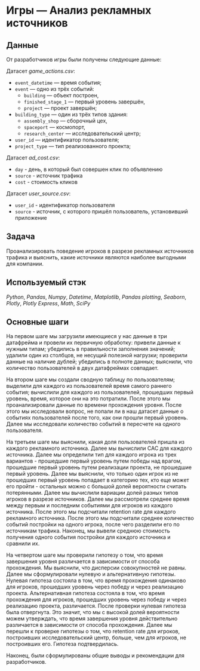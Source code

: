 # Игры — Анализ рекламных источников


## Данные

От разработчиков игры были получены следующие данные:

Датасет *game_actions.csv*:

- `event_datetime` — время события;
- `event` — одно из трёх событий:
    - `building` — объект построен,
    - `finished_stage_1` — первый уровень завершён,
    - `project` — проект завершён;
- `building_type` — один из трёх типов здания:
    - `assembly_shop` — сборочный цех,
    - `spaceport` — космопорт,
    - `research_center` — исследовательский центр;
- `user_id` — идентификатор пользователя;
- `project_type` — тип реализованного проекта;


Датасет *ad_cost.csv*:

- `day` - день, в который был совершен клик по объявлению
- `source` - источник трафика
- `cost` - стоимость кликов


Датасет *user_source.csv*:

- `user_id` - идентификатор пользователя
- `source` - источник, с которого пришёл пользователь, установивший приложение
	
## Задача

Проанализировать поведение игроков в разрезе рекламных источников трафика и выяснить, какие источники являются наиболее выгодными для компании.

## Используемый стэк
*Python*, *Pandas*, *Numpy*, *Datetime*, *Matplotlib*, *Pandas plotting*, *Seaborn*, *Plotly*, *Plotly Express*, *Math*, *SciPy* 


## Основные шаги

<p>На первом шаге мы загрузили имеющиеся у нас данные в три датафрейма и провели их первичную обработку: привели данные к нужным типам; убедились в правильности заполнения значений; удалили один из столбцов, не несущий полезной нагрузки; проверили данные на наличие дублей; убедились в полноте данных; выяснили, что количество пользователей в двух датафреймах совпадает.

<p>На втором шаге мы создали сводную таблицу по пользователям; выделили для каждого из пользователей время самого раннего события; вычислили для каждого из пользователей, прошедших первый уровень, время, которое они на это потратили. После этого мы проанализировали данные по времени прохождения уровня. После этого мы исследовали вопрос, не попали ли в наш датасет данные о событиях пользователей после того, как они прошли первый уровень. Далее мы исследовали количество событий в пересчете на одного пользователя. 

<p>На третьем шаге мы выяснили, какая доля пользователей пришла из каждого рекламного источника. Далее мы вычислили CAC для каждого источника. Далее мы определили тип для каждого игрока из трех вариантов - прошедшие первый уровень путем победы над врагом, прошедшие первый уровень путем реализации проекта, не прошедшие первый уровень. Далее мы выяснили, что только один игрок из не прошедших первый уровень попадает в категорию тех, кто еще может его пройти - остальных можно с большой долей вероятности считать потерянными. Далее мы вычислили вариации долей разных типов игроков в разрезе источников. Далее мы рассмотрели среднее время между первым и последним событиями для игроков из каждого источника. После этого мы подсчитали retention rate для каждого рекламного источника. После этого мы подсчитали среднее количество событий постройки на одного игрока, после чего разделили его по источникам трафика. Наконец, мы вывели среднюю стоимость получения одного события постройки для каждого источника и сравнили их.

<p>На четвертом шаге мы проверили гипотезу о том, что время завершения уровня различается в зависимости от способа прохождения. Мы выяснили, что дисперсии совокупностей не равны. Далее мы сформулировали нулевую и альтернативную гипотезы. Нулевая гипотеза состояла в том, что время прохождения одинаково для игроков, прошедших уровень через победу и через реализацию проекта. Альтернативная гипотеза состояла в том, что время прохождения для игроков, прошедших уровень через победу и через реализацию проекта, различается. После проверки нулевая гипотеза была отвергнута. Это значит, что мы с высокой долей вероятности можем утверждать, что время завершения уровня действительно различается в зависимости от способа прохождения. Далее мы перешли к проверке гипотезы о том, что retention rate для игроков, построивших исследовательский центр, больше, чем для игроков, не построивших его. Гипотеза подтвердилась.

<p>Наконец, были сформулированы общие выводы и рекомендации для разработчиков.

